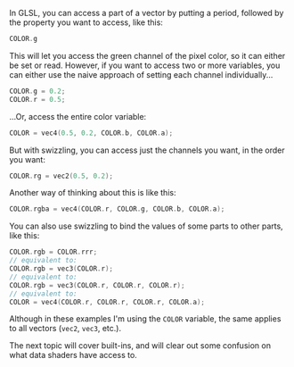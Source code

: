 In GLSL, you can access a part of a vector by putting a period, followed by the property you want to access, like this:
```c 
COLOR.g
```
This will let you access the green channel of the pixel color, so it can either be set or read. However, if you want to access two or more variables, you can either use the naive approach of setting each channel individually...
```c 
COLOR.g = 0.2;
COLOR.r = 0.5;
```
...Or, access the entire color variable:
```c 
COLOR = vec4(0.5, 0.2, COLOR.b, COLOR.a);
```
But with swizzling, you can access just the channels you want, in the order you want:
```c 
COLOR.rg = vec2(0.5, 0.2);
```
Another way of thinking about this is like this:
```c 
COLOR.rgba = vec4(COLOR.r, COLOR.g, COLOR.b, COLOR.a);
```
You can also use swizzling to bind the values of some parts to other parts, like this:
```c 
COLOR.rgb = COLOR.rrr;
// equivalent to:
COLOR.rgb = vec3(COLOR.r);
// equivalent to:
COLOR.rgb = vec3(COLOR.r, COLOR.r, COLOR.r);
// equivalent to:
COLOR = vec4(COLOR.r, COLOR.r, COLOR.r, COLOR.a);
```
Although in these examples I'm using the `COLOR` variable, the same applies to all vectors (`vec2`, `vec3`, etc.).

The next topic will cover built-ins, and will clear out some confusion on what data shaders have access to.
